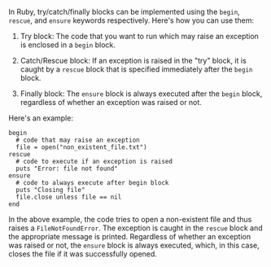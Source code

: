 In Ruby, try/catch/finally blocks can be implemented using the `begin`, `rescue`, and `ensure` keywords respectively. Here's how you can use them:

1. Try block: The code that you want to run which may raise an exception is enclosed in a `begin` block.

2. Catch/Rescue block: If an exception is raised in the "try" block, it is caught by a `rescue` block that is specified immediately after the `begin` block.

3. Finally block: The `ensure` block is always executed after the `begin` block, regardless of whether an exception was raised or not.

Here's an example:

```
begin
  # code that may raise an exception
  file = open("non_existent_file.txt")
rescue
  # code to execute if an exception is raised
  puts "Error: file not found"
ensure
  # code to always execute after begin block
  puts "Closing file"
  file.close unless file == nil
end
```

In the above example, the code tries to open a non-existent file and thus raises a `FileNotFoundError`. The exception is caught in the `rescue` block and the appropriate message is printed. Regardless of whether an exception was raised or not, the `ensure` block is always executed, which, in this case, closes the file if it was successfully opened.